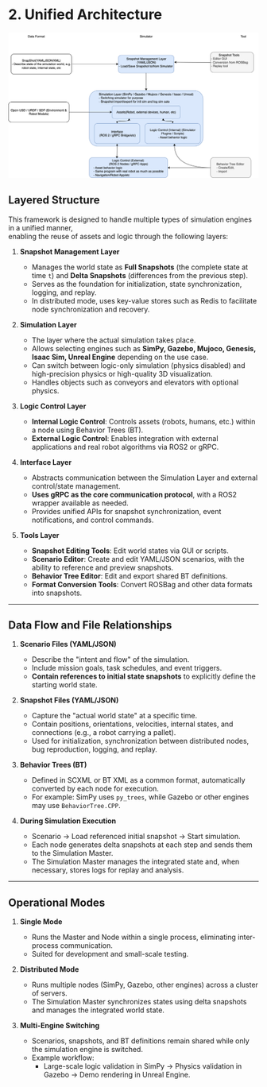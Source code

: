 # 2. Unified Architecture

![](./simulation_archi.drawio.svg)

## Layered Structure

This framework is designed to handle multiple types of simulation engines in a unified manner,  
enabling the reuse of assets and logic through the following layers:

1. **Snapshot Management Layer**  
   - Manages the world state as **Full Snapshots** (the complete state at time `t`) and **Delta Snapshots** (differences from the previous step).  
   - Serves as the foundation for initialization, state synchronization, logging, and replay.  
   - In distributed mode, uses key-value stores such as Redis to facilitate node synchronization and recovery.

2. **Simulation Layer**  
   - The layer where the actual simulation takes place.  
   - Allows selecting engines such as **SimPy, Gazebo, Mujoco, Genesis, Isaac Sim, Unreal Engine** depending on the use case.  
   - Can switch between logic-only simulation (physics disabled) and high-precision physics or high-quality 3D visualization.  
   - Handles objects such as conveyors and elevators with optional physics.

3. **Logic Control Layer**  
   - **Internal Logic Control**: Controls assets (robots, humans, etc.) within a node using Behavior Trees (BT).  
   - **External Logic Control**: Enables integration with external applications and real robot algorithms via ROS2 or gRPC.

4. **Interface Layer**  
   - Abstracts communication between the Simulation Layer and external control/state management.  
   - **Uses gRPC as the core communication protocol**, with a ROS2 wrapper available as needed.  
   - Provides unified APIs for snapshot synchronization, event notifications, and control commands.

5. **Tools Layer**  
   - **Snapshot Editing Tools**: Edit world states via GUI or scripts.  
   - **Scenario Editor**: Create and edit YAML/JSON scenarios, with the ability to reference and preview snapshots.  
   - **Behavior Tree Editor**: Edit and export shared BT definitions.  
   - **Format Conversion Tools**: Convert ROSBag and other data formats into snapshots.

---

## Data Flow and File Relationships

1. **Scenario Files (YAML/JSON)**  
   - Describe the "intent and flow" of the simulation.  
   - Include mission goals, task schedules, and event triggers.  
   - **Contain references to initial state snapshots** to explicitly define the starting world state.

2. **Snapshot Files (YAML/JSON)**  
   - Capture the "actual world state" at a specific time.  
   - Contain positions, orientations, velocities, internal states, and connections (e.g., a robot carrying a pallet).  
   - Used for initialization, synchronization between distributed nodes, bug reproduction, logging, and replay.

3. **Behavior Trees (BT)**  
   - Defined in SCXML or BT XML as a common format, automatically converted by each node for execution.  
   - For example: SimPy uses `py_trees`, while Gazebo or other engines may use `BehaviorTree.CPP`.

4. **During Simulation Execution**  
   - Scenario → Load referenced initial snapshot → Start simulation.  
   - Each node generates delta snapshots at each step and sends them to the Simulation Master.  
   - The Simulation Master manages the integrated state and, when necessary, stores logs for replay and analysis.

---

## Operational Modes

1. **Single Mode**  
   - Runs the Master and Node within a single process, eliminating inter-process communication.  
   - Suited for development and small-scale testing.

2. **Distributed Mode**  
   - Runs multiple nodes (SimPy, Gazebo, other engines) across a cluster of servers.  
   - The Simulation Master synchronizes states using delta snapshots and manages the integrated world state.

3. **Multi-Engine Switching**  
   - Scenarios, snapshots, and BT definitions remain shared while only the simulation engine is switched.  
   - Example workflow:  
     - Large-scale logic validation in SimPy → Physics validation in Gazebo → Demo rendering in Unreal Engine.
